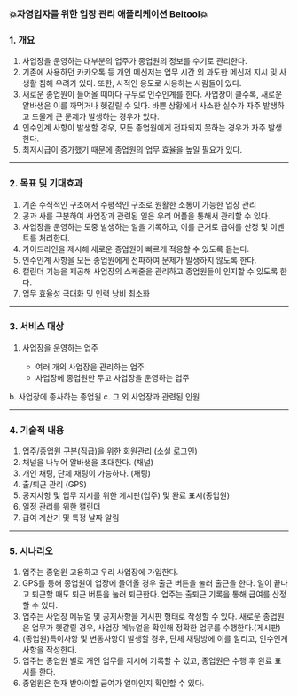 ### 💥자영업자를 위한 업장 관리 애플리케이션 Beitool💥
### 1. **개요**

1. 사업장을 운영하는 대부분의 업주가 종업원의 정보를 수기로 관리한다.
2. 기존에 사용하던 카카오톡 등 개인 메신저는 업무 시간 외 과도한 메신저 지시 및 사생활 침해 우려가 있다. 또한, 사적인 용도로 사용하는 사람들이 있다.
3. 새로운 종업원이 들어올 때마다 구두로 인수인계를 한다. 사업장이 클수록, 새로운 알바생은 이를 까먹거나 헷갈릴 수 있다. 바쁜 상황에서 사소한 실수가 자주 발생하고 드물게 큰 문제가 발생하는 경우가 있다.
4. 인수인계 사항이 발생할 경우, 모든 종업원에게 전파되지 못하는 경우가 자주 발생한다.
5. 최저시급이 증가했기 때문에 종업원의 업무 효율을 높일 필요가 있다.

---

### 2. **목표 및 기대효과**

1. 기존 수직적인 구조에서 수평적인 구조로 원활한 소통이 가능한 업장 관리
2. 공과 사를 구분하여 사업장과 관련된 일은 우리 어플을 통해서 관리할 수 있다.
3. 사업장을 운영하는 도중 발생하는 일을 기록하고, 이를 근거로 급여를 산정 및 이벤트를 처리한다.
4. 가이드라인을 제시해 새로운 종업원이 빠르게 적응할 수 있도록 돕는다.
5. 인수인계 사항을 모든 종업원에게 전파하여 문제가 발생하지 않도록 한다.
6. 캘린더 기능을 제공해 사업장의 스케줄을 관리하고 종업원들이 인지할 수 있도록 한다.
7. 업무 효율성 극대화 및 인력 낭비 최소화

---

### 3. **서비스 대상**

1. 사업장을 운영하는 업주

    - 여러 개의 사업장을 관리하는 업주
    - 사업장에 종업원만 두고 사업장을 운영하는 업주

  b. 사업장에 종사하는 종업원
  c. 그 외 사업장과 관련된 인원

---

### 4. **기술적 내용**

1. 업주/종업원 구분(직급)을 위한 회원관리 (소셜 로그인)
2. 채널을 나누어 알바생을 초대한다. (채널)
3. 개인 채팅, 단체 채팅이 가능하다. (채팅)
4. 출/퇴근 관리 (GPS)
5. 공지사항 및 업무 지시를 위한 게시판(업주) 및 완료 표시(종업원)
6. 일정 관리를 위한 캘린더
7. 급여 계산기 및 특정 날짜 알림

---

### 5. **시나리오**

1. 업주는 종업원 고용하고 우리 사업장에 가입한다.
2.  GPS를 통해 종업원이 업장에 들어올 경우 출근 버튼을 눌러 출근을 한다. 일이 끝나고 퇴근할 때도 퇴근 버튼을 눌러 퇴근한다. 업주는 출퇴근 기록을 통해 급여를 산정할 수 있다.
3. 업주는 사업장 메뉴얼 및 공지사항을 게시판 형태로 작성할 수 있다. 새로운 종업원은 업무가 헷갈릴 경우, 사업장 메뉴얼을 확인해 정확한 업무를 수행한다.(게시판)
4.  (종업원)특이사항 및 변동사항이 발생할 경우, 단체 채팅방에 이를 알리고, 인수인계 사항을 작성한다.
5.  업주는 종업원 별로 개인 업무를 지시해 기록할 수 있고, 종업원은 수행 후 완료 표시를 한다.
6.  종업원은 현재 받아야할 급여가 얼마인지 확인할 수 있다.
